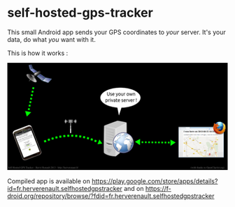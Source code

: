 self-hosted-gps-tracker
=======================

This small Android app sends your GPS coordinates to *your* server. It's your data, do what *you* want with it.

This is how it works :

![how it works.png](how-it-works.png)

Compiled app is available on https://play.google.com/store/apps/details?id=fr.herverenault.selfhostedgpstracker and on https://f-droid.org/repository/browse/?fdid=fr.herverenault.selfhostedgpstracker
